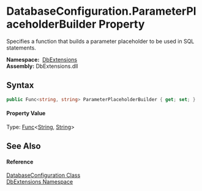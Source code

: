 DatabaseConfiguration.ParameterPlaceholderBuilder Property
==========================================================
Specifies a function that builds a parameter placeholder to be used in SQL statements.

  **Namespace:**  [DbExtensions][1]  
  **Assembly:** DbExtensions.dll

Syntax
------

```csharp
public Func<string, string> ParameterPlaceholderBuilder { get; set; }
```

#### Property Value
Type: [Func][2]&lt;[String][3], [String][3]>

See Also
--------

#### Reference
[DatabaseConfiguration Class][4]  
[DbExtensions Namespace][1]  

[1]: ../README.md
[2]: https://docs.microsoft.com/dotnet/api/system.func-2
[3]: https://docs.microsoft.com/dotnet/api/system.string
[4]: README.md